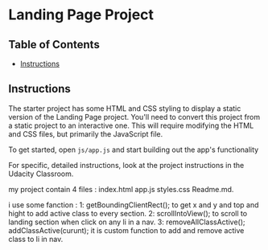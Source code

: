 # Landing Page Project

## Table of Contents

* [Instructions](#instructions)

## Instructions

The starter project has some HTML and CSS styling to display a static version of the Landing Page project. You'll need to convert this project from a static project to an interactive one. This will require modifying the HTML and CSS files, but primarily the JavaScript file.

To get started, open `js/app.js` and start building out the app's functionality

For specific, detailed instructions, look at the project instructions in the Udacity Classroom.



my project contain 4 files :
index.html
app.js
styles.css
Readme.md. 

i use some fanction :
1: getBoundingClientRect(); to get x and y and top and hight to add active class to every section.
2: scrollIntoView(); to scroll to landing section when click on any li in a nav.
3:  removeAllClassActive(); addClassActive(curunt); it is custom function to add and remove active class to li in nav.
